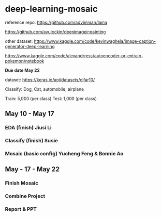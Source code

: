 # deep-learning-mosaic
reference repo: https://github.com/advimman/lama

https://github.com/ayulockin/deepimageinpainting

other dataset:
https://www.kaggle.com/code/kevinwaghela/image-caption-generator-deep-learning

https://www.kaggle.com/code/alexandrress/autoencoder-pr-entrain-pokemon/notebook

**Due date May 22**

dataset: https://keras.io/api/datasets/cifar10/

Classify: Dog, Cat, automobile,	airplane

Train: 5,000 (per class)
Test: 1,000 (per class)

## May 10 - May 17
### EDA (finish) Jiusi Li
### Classify (finish) Susie 
### Mosaic (basic config) Yucheng Feng & Bonnie Ao


## May - 17 - May 22
### Finish Mosaic
### Combine Project
### Report & PPT


